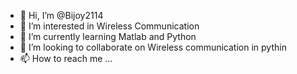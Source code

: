 - 👋 Hi, I’m @Bijoy2114
- 👀 I’m interested in Wireless Communication
- 🌱 I’m currently learning Matlab and Python
- 💞️ I’m looking to collaborate on Wireless communication in pythin
- 📫 How to reach me ...

<!---
Bijoy2114/Bijoy2114 is a ✨ special ✨ repository because its `README.md` (this file) appears on your GitHub profile.
You can click the Preview link to take a look at your changes.
--->
